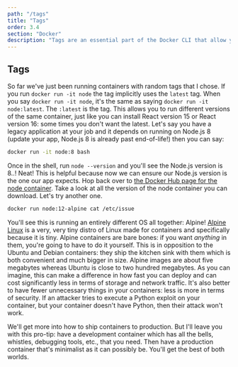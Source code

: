 ```yaml
---
path: "/tags"
title: "Tags"
order: 3.4
section: "Docker"
description: "Tags are an essential part of the Docker CLI that allow you to label your containers with referenceable tags and allows you to tie your app to specific versions of containers, whether that's a certain version of Linux or a particular version of Node.js (or both!)"
---
```


## Tags

So far we've just been running containers with random tags that I chose. If you run `docker run -it node` the tag implicitly uses the `latest` tag. When you say `docker run -it node`, it's the same as saying `docker run -it node:latest`. The `:latest` is the tag. This allows you to run different versions of the same container, just like you can install React version 15 or React version 16: some times you don't want the latest. Let's say you have a legacy application at your job and it depends on running on Node.js 8 (update your app, Node.js 8 is already past end-of-life!) then you can say:

```bash
docker run -it node:8 bash
```

Once in the shell, run `node --version` and you'll see the Node.js version is 8._._! Neat! This is helpful because now we can ensure our Node.js version is the one our app expects. Hop back over to [the Docker Hub page for the node container][node]. Take a look at all the version of the node container you can download. Let's try another one.

```bash
docker run node:12-alpine cat /etc/issue
```

You'll see this is running an entirely different OS all together: Alpine! [Alpine Linux][alpine] is a very, very tiny distro of Linux made for containers and specifically because it is tiny. Alpine containers are bare bones: if you want _anything_ in them, you're going to have to do it yourself. This is in opposition to the Ubuntu and Debian containers: they ship the kitchen sink with them which is both convenient and much bigger in size. Alpine images are about five megabytes whereas Ubuntu is close to two hundred megabytes. As you can imagine, this can make a difference in how fast you can deploy and can cost significantly less in terms of storage and network traffic. It's also better to have fewer unnecessary things in your containers: less is more in terms of security. If an attacker tries to execute a Python exploit on your container, but your container doesn't have Python, then their attack won't work.

We'll get more into how to ship containers to production. But I'll leave you with this pro-tip: have a development container which has all the bells, whistles, debugging tools, etc., that you need. Then have a production container that's minimalist as it can possibly be. You'll get the best of both worlds.

[node]: https://hub.docker.com/_/node/
[alpine]: https://hub.docker.com/_/alpine
